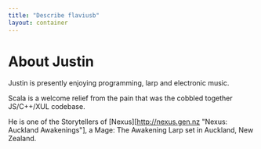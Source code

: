 ```yaml
---
title: "Describe flaviusb"
layout: container
---
```


About Justin
============

Justin is presently enjoying programming, larp and electronic music.

Scala is a welcome relief from the pain that was the cobbled together JS/C++/XUL codebase.

He is one of the Storytellers of [Nexus][http://nexus.gen.nz "Nexus: Auckland Awakenings"], a Mage: The Awakening Larp set in Auckland, New Zealand.


